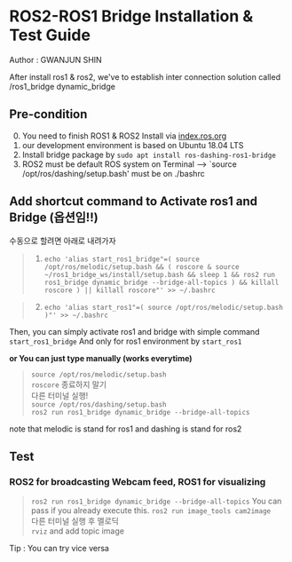 # ROS2-ROS1 Bridge Installation & Test Guide
Author : GWANJUN SHIN

After install ros1 & ros2, we've to establish inter connection solution called /ros1_bridge dynamic_bridge



## Pre-condition 
0. You need to finish ROS1 & ROS2 Install via [index.ros.org](https://index.ros.org/doc/ros2/Installation/Dashing/Linux-Install-Debians/)
1. our development environment is based on Ubuntu 18.04 LTS
2. Install bridge package by `sudo apt install ros-dashing-ros1-bridge`
3. ROS2 must be default ROS system on Terminal --> `source /opt/ros/dashing/setup.bash' must be on ./bashrc

## Add shortcut command to Activate ros1 and Bridge (옵션임!!)

수동으로 할려면 아래로 내려가자

> 1. `echo 'alias start_ros1_bridge"=( source /opt/ros/melodic/setup.bash && ( roscore & source ~/ros1_bridge_ws/install/setup.bash && sleep 1 && ros2 run ros1_bridge dynamic_bridge --bridge-all-topics ) && killall roscore ) || killall roscore"' >> ~/.bashrc `   
   
> 2. ` echo 'alias start_ros1"=( source /opt/ros/melodic/setup.bash )"' >> ~/.bashrc `   

Then, you can simply activate ros1 and bridge with simple command `start_ros1_bridge` 
And only for ros1 environment by `start_ros1`


__or You can just type manually (works everytime)__
> `source /opt/ros/melodic/setup.bash `   
> `roscore`   종료하지 말기   
> 다른 터미널 실행!   
> `source /opt/ros/dashing/setup.bash`          
> `ros2 run ros1_bridge dynamic_bridge --bridge-all-topics`      

note that melodic is stand for ros1 and dashing is stand for ros2


## Test
### ROS2 for broadcasting Webcam feed, ROS1 for visualizing
> `ros2 run ros1_bridge dynamic_bridge --bridge-all-topics`    You can pass if you already execute this.
> `ros2 run image_tools cam2image`   
> 다른 터미널 실행 후 멜로딕    
> `rviz` and add topic image

Tip : You can try vice versa

